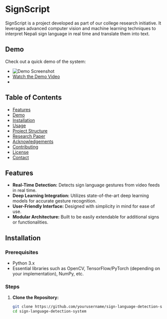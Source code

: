 # SignScript

SignScript is a project developed as part of our college research initiative. It leverages advanced computer vision and machine learning techniques to interpret Nepali sign language in real time and translate them into text.

## Demo
Check out a quick demo of the system:
- ![Demo Screenshot](docs/demo_screenshot.png)
- [Watch the Demo Video](https://youtu.be/your_video_link)
- 
## Table of Contents
- [Features](#features)
- [Demo](#demo)
- [Installation](#installation)
- [Usage](#usage)
- [Project Structure](#project-structure)
- [Research Paper](#research-paper)
- [Acknowledgements](#acknowledgements)
- [Contributing](#contributing)
- [License](#license)
- [Contact](#contact)

## Features
- **Real-Time Detection:** Detects sign language gestures from video feeds in real time.
- **Deep Learning Integration:** Utilizes state-of-the-art deep learning models for accurate gesture recognition.
- **User-Friendly Interface:** Designed with simplicity in mind for ease of use.
- **Modular Architecture:** Built to be easily extendable for additional signs or functionalities.


## Installation

### Prerequisites
- Python 3.x
- Essential libraries such as OpenCV, TensorFlow/PyTorch (depending on your implementation), NumPy, etc.

### Steps

1. **Clone the Repository:**
   ```bash
   git clone https://github.com/yourusername/sign-language-detection-system.git
   cd sign-language-detection-system
